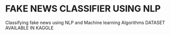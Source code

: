 # FAKE NEWS CLASSIFIER USING NLP
Classifying fake news using NLP and Machine learning Algorithms
DATASET AVAILABLE IN KAGGLE
